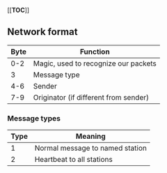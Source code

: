 [[__TOC__]]

## Network format

| Byte | Function |
|  -- | -- | 
| 0-2 | Magic, used to recognize our packets | 
| 3 | Message type |
| 4-6 | Sender | 
| 7-9 | Originator (if different from sender) |

### Message types

| Type | Meaning | 
| -- | -- |
| 1 | Normal message to named station | 
| 2 | Heartbeat to all stations |
